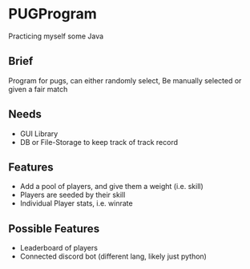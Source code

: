 # PUGProgram

Practicing myself some Java

## Brief

Program for pugs, can either randomly select, Be manually selected or given a fair match

## Needs

- GUI Library
- DB or File-Storage to keep track of track record

## Features

- Add a pool of players, and give them a weight (i.e. skill)
- Players are seeded by their skill
- Individual Player stats, i.e. winrate

## Possible Features

- Leaderboard of players
- Connected discord bot (different lang, likely just python)

